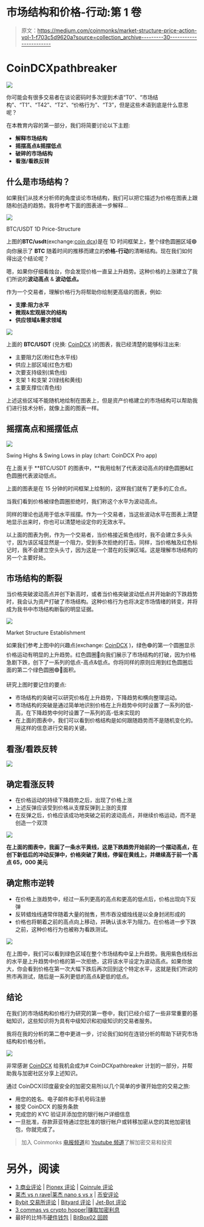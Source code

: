 # 市场结构和价格-行动:第 1 卷

> 原文：<https://medium.com/coinmonks/market-structure-price-action-vol-1-f703c5d9620a?source=collection_archive---------30----------------------->

# CoinDCXpathbreaker

![](img/57fe0a7f5c1c461a949e03ad8c4f36f4.png)

你可能会有很多交易者在谈论密码时多次提到术语“T0”、“市场结构”、“T1”、“T42”、“T2”、“价格行为”、“T3”，但是这些术语到底是什么意思呢？

在本教育内容的第一部分，我们将简要讨论以下主题:

*   **解释市场结构**
*   **摇摆高点&摇摆低点**
*   **破碎的市场结构**
*   **看涨/看跌反转**

## 什么是市场结构？

如果我们从技术分析师的角度谈论市场结构，我们可以把它描述为价格在图表上跟随和创造的趋势。我将参考下面的图表进一步解释…

![](img/9397b996b44249c373abf7911d0643fa.png)

BTC/USDT 1D Price-Structure

上图的**BTC/usdt**(exchange:[coin dcx](https://coindcx.com))是在 1D 时间框架上，整个绿色圆圈区域🟢向你展示了 **BTC** 随着时间的推移而建立的**价格-行动**的清晰结构。现在我们如何得出这个结论呢？

嗯，如果你仔细看烛台，你会发现价格一直呈上升趋势。这种价格的上涨建立了我们所说的**波动高点** & **波动低点。**

作为一个交易者，理解价格行为将帮助你绘制更高级的图表，例如:

*   **支撑:阻力水平**
*   **微观&宏观层次的结构**
*   **供应领域&需求领域**

![](img/07a4afa5c52211ec9b2bffd3430745c6.png)

上面的 **BTC/USDT** (兑换: [CoinDCX](https://coindcx.com) )的图表，我已经清楚的能够标注出来:

*   主要阻力区(粉红色水平线)
*   供应上部区域(红色方框)
*   次要支持级别(紫色线)
*   支架 1 和支架 2(绿线和黄线)
*   主要支撑位(青色线)

上述这些区域不能随机地绘制在图表上，但是资产价格建立的市场结构可以帮助我们进行技术分析，就像上面的图表一样。

## 摇摆高点和摇摆低点

![](img/db742f7d94436803a2a31b5d7a2e66dd.png)

Swing Highs & Swing Lows in play (chart: CoinDCX Pro app)

在上面关于 **BTC/USDT 的图表中，**我用绘制了代表波动高点的绿色圆圈&红色圆圈代表波动低点。

上面的图表是在 15 分钟的时间框架上绘制的，这样我们就有了更多的汇合点。

当我们看到价格被绿色圆圈拒绝时，我们称这个水平为波动高点。

同样的理论也适用于低水平摇摆。作为一个交易者，当这些波动水平在图表上清楚地显示出来时，你也可以清楚地设定你的无效水平。

以上面的图表为例，作为一个交易者，当价格接近紫色线时，我不会建立多头头寸，因为该区域显然是一个阻力，受到多次拒绝的打击。同样，当价格触及红色标记时，我不会建立空头头寸，因为这是一个潜在的反弹区域。这是理解市场结构的另一个主要好处。

## 市场结构的断裂

当价格突破波动高点并创下新高时，或者当价格突破波动低点并开始新的下跌趋势时，我会认为资产打破了市场结构。这种价格行为也将决定市场情绪的转变，并将成为我书中市场结构断裂的明显证据。

![](img/6a1548215c05e4c26a3880daa45755ca.png)

Market Structure Establishment

如果我们参考上图中的兴趣点(exchange: [CoinDCX](https://coindcx.com) )，绿色🟢的第一个圆圈显示价格运动有明显的上升趋势。红色圆圈🔴向我们展示了市场结构的打破，因为价格急剧下跌，创下了一系列的低点-高点&低点。你将同样的原则应用到红色圆圈后面的第二个绿色圆圈🟢🔴面积。

研究上图时要记住的要点:

*   市场结构的突破可以研究价格在上升趋势，下降趋势和横向整理运动。
*   市场结构的突破是通过简单地识别价格在上升趋势中何时设置了一系列的低-高，在下降趋势中何时设置了一系列的高-低来实现的
*   在上面的图表中，我们可以看到价格结构是如何跟随趋势而不是随机变化的。用这样的信息进行交易的关键。

## 看涨/看跌反转

![](img/70780fb1e4e996cb59015afd1a9db18a.png)

## 确定看涨反转

*   在价格运动的持续下降趋势之后，出现了价格上涨
*   上述反弹应该受到价格从支撑反弹到上涨的支撑
*   在反弹之后，价格应该成功地突破之前的波动高点，并继续价格运动，而不是创造一个双顶

![](img/463825edeb284007789d54b7134ef199.png)

**在上面的图表中，我画了一条水平黄线，这是下跌趋势开始前的一个摆动高点，在创下新低后的冲动反弹中，价格突破了黄线，停留在黄线上，并继续高于前一个高点 65，000 美元**

## 确定熊市逆转

*   在价格上涨趋势中，经过一系列更高的高点和更高的低点后，价格出现向下反弹
*   反转蜡烛线通常伴随着大量的抛售，熊市吞没蜡烛线是以全身封闭形成的
*   价格也将朝着之前的高点向上移动，并确认该水平为阻力。在价格进一步下跌之前，这种价格行为也被称为看跌测试。

![](img/5118b441a71b067dc55e747bace2838a.png)

在上图中，我们可以看到绿色区域在整个市场结构中呈上升趋势。我用紫色线标出的水平是上升趋势中价格的第一次拒绝，这将该水平设定为波动高点。如果你放大，你会看到价格在第一次大幅下跌后再次回到这个特定水平，这就是我们所说的熊市再测试，随后是一系列更低的高点&更低的低点。

## 结论

在我们的市场结构和价格行为研究的第一卷中，我们已经介绍了一些非常重要的基础知识，这些知识将为具有中级知识和初级知识的交易者服务。

我将在我的分析的第二卷中更进一步，讨论我们如何在连锁分析的帮助下研究市场结构和价格分析。

![](img/78ed82b841ab4e1c43621eaec52820ca.png)

非常感谢 [CoinDCX](https://medium.com/u/a30fa2b03c2f?source=post_page-----f703c5d9620a--------------------------------) 给我机会成为# CoinDCXpathbreaker 计划的一部分，并帮助我与加密社区分享上述知识。

通过 CoinDCX(印度最安全的加密交易所)以几个简单的步骤开始您的交易之旅:

*   用您的姓名、电子邮件和手机号码注册
*   接受 CoinDCX 的服务条款
*   完成您的 KYC 验证并添加您的银行帐户详细信息
*   一旦批准，存款菲亚特通过您批准的银行帐户或转移加密从您的其他加密钱包，你就完成了。

> 加入 Coinmonks [电报频道](https://t.me/coincodecap)和 [Youtube 频道](https://www.youtube.com/c/coinmonks/videos)了解加密交易和投资

# 另外，阅读

*   [3 商业评论](/coinmonks/3commas-review-an-excellent-crypto-trading-bot-2020-1313a58bec92) | [Pionex 评论](https://coincodecap.com/pionex-review-exchange-with-crypto-trading-bot) | [Coinrule 评论](/coinmonks/coinrule-review-2021-a-beginner-friendly-crypto-trading-bot-daf0504848ba)
*   [莱杰 vs n rave](/coinmonks/ledger-vs-ngrave-zero-7e40f0c1d694)|[莱杰 nano s vs x](/coinmonks/ledger-nano-s-vs-x-battery-hardware-price-storage-59a6663fe3b0) | [币安评论](/coinmonks/binance-review-ee10d3bf3b6e)
*   [Bybit 交易所评论](/coinmonks/bybit-exchange-review-dbd570019b71) | [Bityard 评论](https://coincodecap.com/bityard-reivew) | [Jet-Bot 评论](https://coincodecap.com/jet-bot-review)
*   [3 commas vs crypto hopper](/coinmonks/3commas-vs-pionex-vs-cryptohopper-best-crypto-bot-6a98d2baa203)|[赚取加密利息](/coinmonks/earn-crypto-interest-b10b810fdda3)
*   最好的比特币[硬件钱包](/coinmonks/hardware-wallets-dfa1211730c6) | [BitBox02 回顾](/coinmonks/bitbox02-review-your-swiss-bitcoin-hardware-wallet-c36c88fff29)